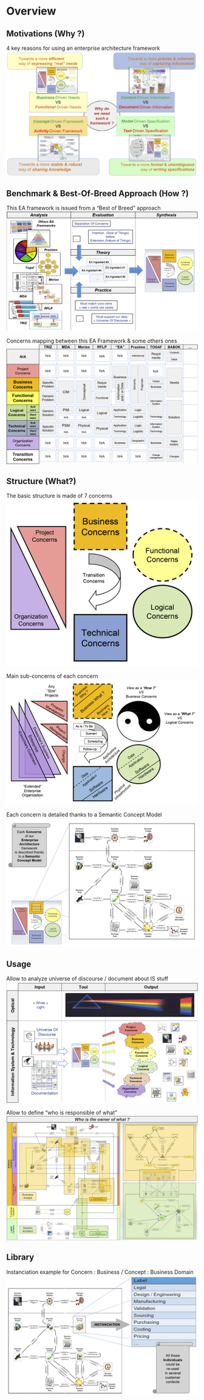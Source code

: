 Overview
==

Motivations (Why ?)
-
4 key reasons for using an enterprise architecture framework
![alt text](https://github.com/iPlumb3r/pEAr4pEEr/blob/master/images/Overview_Why.png)


Benchmark & Best-Of-Breed Approach (How ?)
-
This EA framework is issued from a “Best of Breed” approach
![alt text](https://github.com/iPlumb3r/pEAr4pEEr/blob/master/images/Overview_How_1_2020-03-24.png)

Concerns mapping between this EA Framework & some others ones
![alt text](https://github.com/iPlumb3r/pEAr4pEEr/blob/master/images/Overview_How_2.png)


Structure (What?)
-
The basic structure is made of 7 concerns
![alt text](https://github.com/iPlumb3r/pEAr4pEEr/blob/master/images/Overview_What_1.png)

Main sub-concerns of each concern
![alt text](https://github.com/iPlumb3r/pEAr4pEEr/blob/master/images/Overview_What_2_2020-03-24.png)

Each concern is detailed thanks to a Semantic Concept Model
![alt text](https://github.com/iPlumb3r/pEAr4pEEr/blob/master/images/Overview_What_3.png)


Usage 
-
Allow to analyze universe of discourse / document about IS stuff
![alt text](https://github.com/iPlumb3r/pEAr4pEEr/blob/master/images/Overview_Usage_1.png)

Allow to define “who is responsible of what”
![alt text](https://github.com/iPlumb3r/pEAr4pEEr/blob/master/images/Overview_Usage_2.png)


Library 
-
Instanciation example for Concern : Business / Concept : Business Domain
![alt text](https://github.com/iPlumb3r/pEAr4pEEr/blob/master/images/Overview_Librairy.png)





